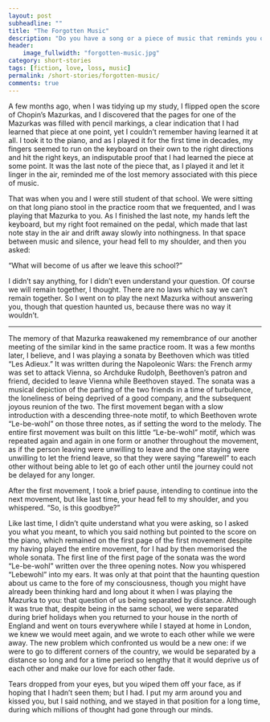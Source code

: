 ```yaml
---
layout: post
subheadline: ""
title: "The Forgotten Music"
description: "Do you have a song or a piece of music that reminds you of the past that you have forgotten?"
header:
    image_fullwidth: "forgotten-music.jpg"
category: short-stories
tags: [fiction, love, loss, music]
permalink: /short-stories/forgotten-music/
comments: true
---
```

A few months ago, when I was tidying up my study, I flipped open the score of Chopin’s Mazurkas, and I discovered that the pages for one of the Mazurkas was filled with pencil markings, a clear indication that I had learned that piece at one point, yet I couldn’t remember having learned it at all. I took it to the piano, and as I played it for the first time in decades, my fingers seemed to run on the keyboard on their own to the right directions and hit the right keys, an indisputable proof that I had learned the piece at some point. It was the last note of the piece that, as I played it and let it linger in the air, reminded me of the lost memory associated with this piece of music.

That was when you and I were still student of that school. We were sitting on that long piano stool in the practice room that we frequented, and I was playing that Mazurka to you. As I finished the last note, my hands left the keyboard, but my right foot remained on the pedal, which made that last note stay in the air and drift away slowly into nothingness. In that space between music and silence, your head fell to my shoulder, and then you asked:

“What will become of us after we leave this school?”

I didn’t say anything, for I didn’t even understand your question. Of course we will remain together, I thought. There are no laws which say we can’t remain together. So I went on to play the next Mazurka without answering you, though that question haunted us, because there was no way it wouldn’t.

***

The memory of that Mazurka reawakened my remembrance of our another meeting of the similar kind in the same practice room. It was a few months later, I believe, and I was playing a sonata by Beethoven which was titled “Les Adieux.” It was written during the Napoleonic Wars: the French army was set to attack Vienna, so Archduke Rudolph, Beethoven’s patron and friend, decided to leave Vienna while Beethoven stayed. The sonata was a musical depiction of the parting of the two friends in a time of turbulence, the loneliness of being deprived of a good company, and the subsequent joyous reunion of the two. The first movement began with a slow introduction with a descending three-note motif, to which Beethoven wrote “Le-be-wohl” on those three notes, as if setting the word to the melody. The entire first movement was built on this little “Le-be-wohl” motif, which was repeated again and again in one form or another throughout the movement, as if the person leaving were unwilling to leave and the one staying were unwilling to let the friend leave, so that they were saying “farewell” to each other without being able to let go of each other until the journey could not be delayed for any longer.

After the first movement, I took a brief pause, intending to continue into the next movement, but like last time, your head fell to my shoulder, and you whispered.
“So, is this goodbye?”

Like last time, I didn’t quite understand what you were asking, so I asked you what you meant, to which you said nothing but pointed to the score on the piano, which remained on the first page of the first movement despite my having played the entire movement, for I had by then memorised the whole sonata. The first line of the first page of the sonata was the word “Le-be-wohl” written over the three opening notes. Now you whispered “Lebewohl” into my ears. It was only at that point that the haunting question about us came to the fore of my consciousness, though you might have already been thinking hard and long about it when I was playing the Mazurka to you: that question of us being separated by distance. Although it was true that, despite being in the same school, we were separated during brief holidays when you returned to your house in the north of England and went on tours everywhere while I stayed at home in London, we knew we would meet again, and we wrote to each other while we were away. The new problem which confronted us would be a new one: if we were to go to different corners of the country, we would be separated by a distance so long and for a time period so lengthy that it would deprive us of each other and make our love for each other fade.

Tears dropped from your eyes, but you wiped them off your face, as if hoping that I hadn’t seen them; but I had. I put my arm around you and kissed you, but I said nothing, and we stayed in that position for a long time, during which millions of thought had gone through our minds.
